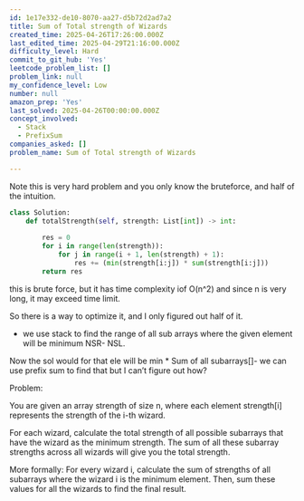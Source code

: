 ```yaml
---
id: 1e17e332-de10-8070-aa27-d5b72d2ad7a2
title: Sum of Total strength of Wizards
created_time: 2025-04-26T17:26:00.000Z
last_edited_time: 2025-04-29T21:16:00.000Z
difficulty_level: Hard
commit_to_git_hub: 'Yes'
leetcode_problem_list: []
problem_link: null
my_confidence_level: Low
number: null
amazon_prep: 'Yes'
last_solved: 2025-04-26T00:00:00.000Z
concept_involved:
  - Stack
  - PrefixSum
companies_asked: []
problem_name: Sum of Total strength of Wizards

---
```


Note this is very hard problem and you only know the bruteforce, and half of the intuition.

```python
class Solution:
    def totalStrength(self, strength: List[int]) -> int:
        
        res = 0
        for i in range(len(strength)):
            for j in range(i + 1, len(strength) + 1):
                res += (min(strength[i:j]) * sum(strength[i:j]))
        return res
```

this is brute force, but it has time complexity iof O(n^2) and since n is very long, it may exceed time limit.

So there is a way to optimize it, and I only figured out half of it.

*   we use stack to find the range of all sub arrays where the given element will be minimum NSR- NSL.

Now the sol would for that ele will be min \* Sum of all subarrays\[]- we can use prefix sum to find that but I can’t figure out how?

Problem:

You are given an array strength of size n, where each element strength\[i] represents the strength of the i-th wizard.

For each wizard, calculate the total strength of all possible subarrays that have the wizard as the minimum strength. The sum of all these subarray strengths across all wizards will give you the total strength.

More formally:
For every wizard i, calculate the sum of strengths of all subarrays where the wizard i is the minimum element. Then, sum these values for all the wizards to find the final result.
